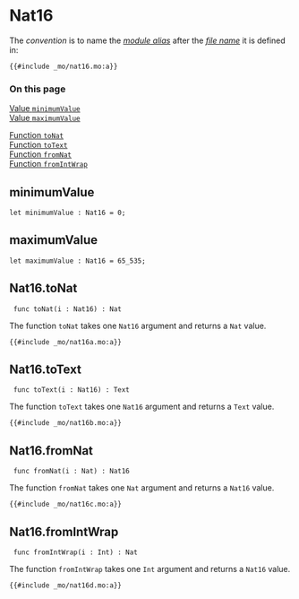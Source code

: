 # Nat16

The _convention_ is to name the [_module alias_](/common-programming-concepts/modules.html#type-imports-and-renaming) after the [_file name_](/common-programming-concepts/modules.html#imports) it is defined in:

```motoko, run
{{#include _mo/nat16.mo:a}}
```

### On this page

[Value `minimumValue`](#minimumvalue)  
[Value `maximumValue`](#maximumvalue)

[Function `toNat`](#nat16tonat)  
[Function `toText`](#nat16totext)  
[Function `fromNat`](#nat16fromnat)  
[Function `fromIntWrap`](#nat16fromintwrap)

## minimumValue

```motoko
let minimumValue : Nat16 = 0;
```

## maximumValue

```motoko
let maximumValue : Nat16 = 65_535;
```

## Nat16.toNat

```motoko
 func toNat(i : Nat16) : Nat
```

The function `toNat` takes one `Nat16` argument and returns a `Nat` value.

```motoko, run
{{#include _mo/nat16a.mo:a}}
```

## Nat16.toText

```motoko
 func toText(i : Nat16) : Text
```

The function `toText` takes one `Nat16` argument and returns a `Text` value.

```motoko, run
{{#include _mo/nat16b.mo:a}}
```

## Nat16.fromNat

```motoko
 func fromNat(i : Nat) : Nat16
```

The function `fromNat` takes one `Nat` argument and returns a `Nat16` value.

```motoko, run
{{#include _mo/nat16c.mo:a}}
```

## Nat16.fromIntWrap

```motoko
 func fromIntWrap(i : Int) : Nat
```

The function `fromIntWrap` takes one `Int` argument and returns a `Nat16` value.

```motoko, run
{{#include _mo/nat16d.mo:a}}
```
